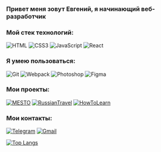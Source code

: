 

### Привет меня зовут Евгений, я начинающий веб-разработчик
### Мой стек технологий:

![HTML](https://img.shields.io/badge/HTML-1f1f1f??style=for-the-badge&logo=html5)
![CSS3](https://img.shields.io/badge/CSS3-1f1f1f??style=for-the-badge&logo=CSS3)
![JavaScript](https://img.shields.io/badge/JavaScript-1f1f1f??style=for-the-badge&logo=JavaScript)
![React](https://img.shields.io/badge/React-1f1f1f??style=for-the-badge&logo=React)

### Я умею пользоваться:

![Git](https://img.shields.io/badge/Git-1f1f1f??style=for-the-badge&logo=git)
![Webpack](https://img.shields.io/badge/Webpack-1f1f1f??style=for-the-badge&logo=Webpack)
![Photoshop](https://img.shields.io/badge/Photoshop-1f1f1f??style=for-the-badge&logo=adobephotoshop)
![Figma](https://img.shields.io/badge/Figma-1f1f1f??style=for-the-badge&logo=Figma)


### Мои проекты:
[![MESTO](https://img.shields.io/badge/MESTO-1f1f1f??style=for-the-badge&logo=)](https://github.com/lllEvgeniy/mesto)
[![RussianTravel](https://img.shields.io/badge/RussianTravel-1f1f1f??style=for-the-badge&logo=)](https://github.com/lllEvgeniy/russian-travel)
[![HowToLearn](https://img.shields.io/badge/HowToLearn-1f1f1f??style=for-the-badge&logo=)](https://github.com/lllEvgeniy/how-to-learn)

### Мои контакты:

[![Telegram](https://img.shields.io/badge/Telegram-1f1f1f??style=for-the-badge&logo=Telegram)](https://t.me/lPelmesh)
[![Gmail](https://img.shields.io/badge/mihievicevgenij@gmail.com-1f1f1f??style=for-the-badge&logo=Gmail)](mailto:mihievicevghenij@gmail.com)


[![Top Langs](https://github-readme-stats.vercel.app/api/top-langs/?username=lllEvgeniy&layout=compact&theme=dark)](https://github.com/anuraghazra/github-readme-stats)
